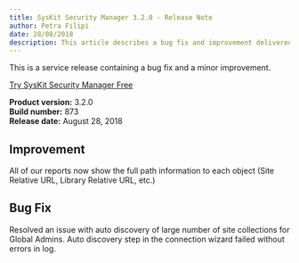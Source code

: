 ```yaml
---
title: SysKit Security Manager 3.2.0 - Release Note
author: Petra Filipi 
date: 28/08/2018 
description: This article describes a bug fix and improvement delivered in SysKit Security Manager 3.2.0
---
```


This is a service release containing a bug fix and a minor improvement.

[Try SysKit Security Manager Free](https://www.syskit.com/products/security-manager/download/)

__Product version:__ 3.2.0  
__Build number:__ 873      
__Release date:__ August 28, 2018  

## Improvement 
All of our reports now show the full path information to each object (Site Relative URL, Library Relative URL, etc.)

## Bug Fix
Resolved an issue with auto discovery of large number of site collections for Global Admins. Auto discovery step in the connection wizard failed without errors in log.
